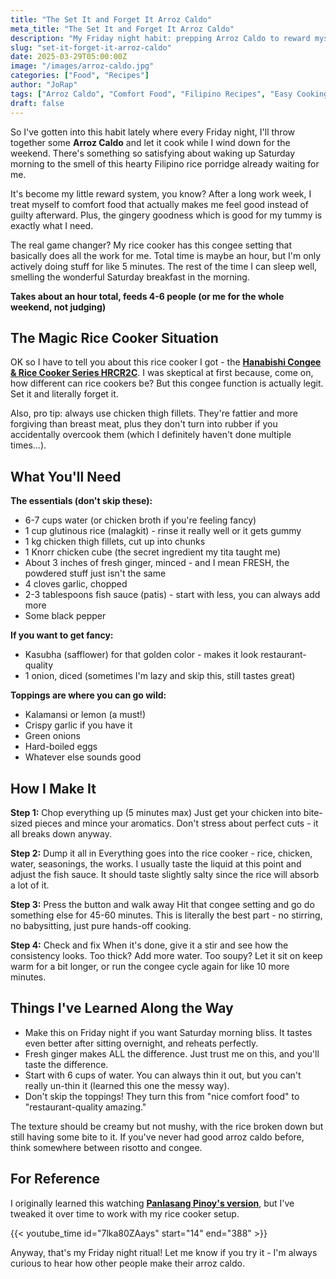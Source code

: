```yaml
---
title: "The Set It and Forget It Arroz Caldo"
meta_title: "The Set It and Forget It Arroz Caldo"
description: "My Friday night habit: prepping Arroz Caldo to reward myself with a cozy Saturday breakfast."
slug: "set-it-forget-it-arroz-caldo"
date: 2025-03-29T05:00:00Z
image: "/images/arroz-caldo.jpg"
categories: ["Food", "Recipes"]
author: "JoRap"
tags: ["Arroz Caldo", "Comfort Food", "Filipino Recipes", "Easy Cooking", "Rice Cooker Recipes", "Chicken Recipes", "Congee", "Home Cooking"]
draft: false
---
```


So I've gotten into this habit lately where every Friday night, I'll throw together some **Arroz Caldo** and let it cook while I wind down for the weekend. There's something so satisfying about waking up Saturday morning to the smell of this hearty Filipino rice porridge already waiting for me.

It's become my little reward system, you know? After a long work week, I treat myself to comfort food that actually makes me feel good instead of guilty afterward. Plus, the gingery goodness which is good for my tummy is exactly what I need.

The real game changer? My rice cooker has this congee setting that basically does all the work for me. Total time is maybe an hour, but I'm only actively doing stuff for like 5 minutes. The rest of the time I can sleep well, smelling the wonderful Saturday breakfast in the morning.

**Takes about an hour total, feeds 4-6 people (or me for the whole weekend, not judging)**

## The Magic Rice Cooker Situation

OK so I have to tell you about this rice cooker I got - the **[Hanabishi Congee & Rice Cooker Series HRCR2C](https://myhanabishi.com/collections/rice-cookers-3/products/rice-cooker-hrc-r2c?variant=45693133881625)**. I was skeptical at first because, come on, how different can rice cookers be? But this congee function is actually legit. Set it and literally forget it.

Also, pro tip: always use chicken thigh fillets. They're fattier and more forgiving than breast meat, plus they don't turn into rubber if you accidentally overcook them (which I definitely haven't done multiple times...).

## What You'll Need

**The essentials (don't skip these):**
- 6-7 cups water (or chicken broth if you're feeling fancy)
- 1 cup glutinous rice (malagkit) - rinse it really well or it gets gummy
- 1 kg chicken thigh fillets, cut up into chunks
- 1 Knorr chicken cube (the secret ingredient my tita taught me)
- About 3 inches of fresh ginger, minced - and I mean FRESH, the powdered stuff just isn't the same
- 4 cloves garlic, chopped
- 2-3 tablespoons fish sauce (patis) - start with less, you can always add more
- Some black pepper

**If you want to get fancy:**
- Kasubha (safflower) for that golden color - makes it look restaurant-quality
- 1 onion, diced (sometimes I'm lazy and skip this, still tastes great)

**Toppings are where you can go wild:**
- Kalamansi or lemon (a must!)
- Crispy garlic if you have it
- Green onions
- Hard-boiled eggs
- Whatever else sounds good

## How I Make It

**Step 1:** Chop everything up (5 minutes max)
Just get your chicken into bite-sized pieces and mince your aromatics. Don't stress about perfect cuts - it all breaks down anyway.

**Step 2:** Dump it all in
Everything goes into the rice cooker - rice, chicken, water, seasonings, the works. I usually taste the liquid at this point and adjust the fish sauce. It should taste slightly salty since the rice will absorb a lot of it.

**Step 3:** Press the button and walk away
Hit that congee setting and go do something else for 45-60 minutes. This is literally the best part - no stirring, no babysitting, just pure hands-off cooking.

**Step 4:** Check and fix
When it's done, give it a stir and see how the consistency looks. Too thick? Add more water. Too soupy? Let it sit on keep warm for a bit longer, or run the congee cycle again for like 10 more minutes.

## Things I've Learned Along the Way

- Make this on Friday night if you want Saturday morning bliss. It tastes even better after sitting overnight, and reheats perfectly.
- Fresh ginger makes ALL the difference. Just trust me on this, and you'll taste the difference.
- Start with 6 cups of water. You can always thin it out, but you can't really un-thin it (learned this one the messy way).
- Don't skip the toppings! They turn this from "nice comfort food" to "restaurant-quality amazing."

The texture should be creamy but not mushy, with the rice broken down but still having some bite to it. If you've never had good arroz caldo before, think somewhere between risotto and congee.

## For Reference

I originally learned this watching **[Panlasang Pinoy's version](https://panlasangpinoy.com/chicken-arroz-caldo-recipe-glutinous-rice-porridge/)**, but I've tweaked it over time to work with my rice cooker setup.

{{< youtube_time id="7lka80ZAays" start="14" end="388" >}}

Anyway, that's my Friday night ritual! Let me know if you try it - I'm always curious to hear how other people make their arroz caldo.